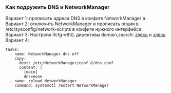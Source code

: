 ### Как подружить DNS и  NetworkManager  
Вариант 1: прописать адреса DNS в конфиге NetworkManager\`а    
Вариант 2: отключить NetworkManager и прописать опции в /etc/sysconfig/network-scripts в конфиге нужного интерфейса:    
Вариант 3: Настройк ifcfg-eth0, директивы domain,search: [здесь](https://www.thegeekdiary.com/understanding-the-network-interface-configuration-file-etc-sysconfig-network-scripts-ifcfg-eth/) и [здесь](http://cosmicb.no/2014/09/18/centos-7-dhcp-custom-search-domain/)    
Вариант 4:  
```
tasks:
  - name: NetworkManager dns off
    copy:
      dest: /etc/NetworkManager/conf.d/dns.conf
      content: |
        [main]
        dns=none
  - name: reload NetworkManager
    command: systemctl restart NetworkManager
```
